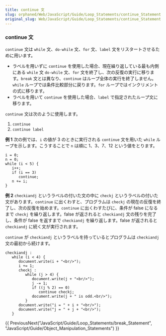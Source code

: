 ```yaml
---
title: continue 文
slug: orphaned/Web/JavaScript/Guide/Loop_Statements/continue_Statement
original_slug: Web/JavaScript/Guide/Loop_Statements/continue_Statement
---
```


### continue 文

`continue` 文は `while` 文、`do-while` 文、`for` 文、`label` 文をリスタートさせるために用います。

- ラベルを用いずに `continue` を使用した場合、現在繰り返している最も内側にある `while` 文 `do-while` 文、`for` 文を終了し、次の反復の実行に移ります。`break` 文とは異なり、`continue` はループ全体の実行を終了しません。`while` ループでは条件比較部分に戻ります。`for` ループではインクリメントの式に移ります。
- ラベルを用いて `continue` を使用した場合、`label` で指定されたループ文に移ります。

`continue` 文は次のように使用します。

1. `continue`
2. `continue label`

**例 1**
次の例では、`i` の値が 3 のときに実行される `continue` 文を用いた `while` ループを示します。こうすることで `n` は順に 1、3、7、12 という値をとります。

```
i = 0;
n = 0;
while (i < 5) {
   i++;
   if (i == 3)
      continue;
   n += i;
}
```

**例 2**
`checkiandj` というラベルの付いた文の中に `checkj` というラベルの付いた文があります。`continue` に出くわすと、プログラムは `checkj` の現在の反復を終了し、次の反復を始めます。`continue` に出くわすたびに、条件が false になるまで `checkj` を繰り返します。false が返されると `checkiandj` 文の残りを完了し、条件が false を返すまで `checkiandj` を繰り返します。false が返されると `checkiandj` に続く文が実行されます。

`continue` が `checkiandj` というラベルを持っているとプログラムは `checkiandj` 文の最初から続けます。

```
checkiandj :
   while (i < 4) {
      document.write(i + "<br/>");
      i += 1;
      checkj :
         while (j > 4) {
            document.write(j + "<br/>");
            j -= 1;
            if ((j % 2) == 0)
               continue checkj;
            document.write(j + " is odd.<br/>");
         }
      document.write("i = " + i + "<br/>");
      document.write("j = " + j + "<br/>");
   }
```

{{ PreviousNext("JavaScript/Guide/Loop_Statements/break_Statement", "JavaScript/Guide/Object_Manipulation_Statements") }}

